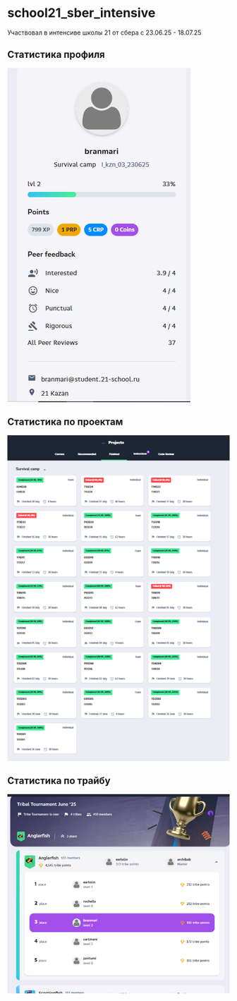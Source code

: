 # school21_sber_intensive
Участвовал в интенсиве школы 21 от сбера с 23.06.25 - 18.07.25
## Статистика профиля
![Статистика профиля с сайта](images/Стат_профиль.png)
## Статистика по проектам
![Статистика по проектам с сайта](images/Стат_по_проектам.png)
## Статистика по трайбу
![Статистика по трайбу с сайта](images/Стат_по_трайбу.png)
